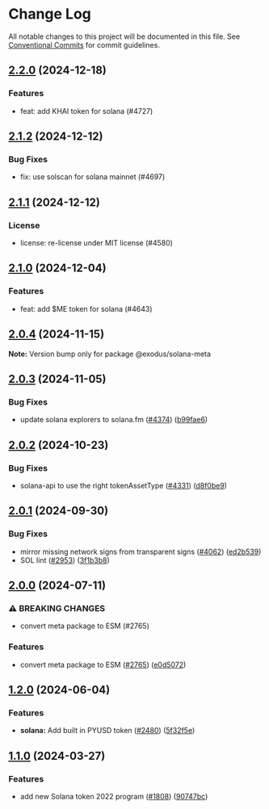 # Change Log

All notable changes to this project will be documented in this file.
See [Conventional Commits](https://conventionalcommits.org) for commit guidelines.

## [2.2.0](https://github.com/ExodusMovement/assets/compare/@exodus/solana-meta@2.1.2...@exodus/solana-meta@2.2.0) (2024-12-18)


### Features


* feat: add KHAI token for solana (#4727)



## [2.1.2](https://github.com/ExodusMovement/assets/compare/@exodus/solana-meta@2.1.1...@exodus/solana-meta@2.1.2) (2024-12-12)


### Bug Fixes


* fix: use solscan for solana mainnet (#4697)



## [2.1.1](https://github.com/ExodusMovement/assets/compare/@exodus/solana-meta@2.1.0...@exodus/solana-meta@2.1.1) (2024-12-12)


### License


* license: re-license under MIT license (#4580)



## [2.1.0](https://github.com/ExodusMovement/assets/compare/@exodus/solana-meta@2.0.4...@exodus/solana-meta@2.1.0) (2024-12-04)


### Features


* feat: add $ME token for solana (#4643)



## [2.0.4](https://github.com/ExodusMovement/assets/compare/@exodus/solana-meta@2.0.3...@exodus/solana-meta@2.0.4) (2024-11-15)

**Note:** Version bump only for package @exodus/solana-meta





## [2.0.3](https://github.com/ExodusMovement/assets/compare/@exodus/solana-meta@2.0.2...@exodus/solana-meta@2.0.3) (2024-11-05)


### Bug Fixes

* update solana explorers to solana.fm ([#4374](https://github.com/ExodusMovement/assets/issues/4374)) ([b99fae6](https://github.com/ExodusMovement/assets/commit/b99fae60c25eaa0c9921f33c9fd36643f159e279))



## [2.0.2](https://github.com/ExodusMovement/assets/compare/@exodus/solana-meta@2.0.1...@exodus/solana-meta@2.0.2) (2024-10-23)


### Bug Fixes

* solana-api to use the right tokenAssetType ([#4331](https://github.com/ExodusMovement/assets/issues/4331)) ([d8f0be9](https://github.com/ExodusMovement/assets/commit/d8f0be9be29f286a75a6fdc2c112f004d7816842))



## [2.0.1](https://github.com/ExodusMovement/assets/compare/@exodus/solana-meta@2.0.0...@exodus/solana-meta@2.0.1) (2024-09-30)


### Bug Fixes

* mirror missing network signs from transparent signs ([#4062](https://github.com/ExodusMovement/assets/issues/4062)) ([ed2b539](https://github.com/ExodusMovement/assets/commit/ed2b5397549184fa47ab81d7de5e08b3ec067ccb))
* SOL lint ([#2953](https://github.com/ExodusMovement/assets/issues/2953)) ([3f1b3b8](https://github.com/ExodusMovement/assets/commit/3f1b3b8c9a1544ca7d41ac883c06e465d6928b32))



## [2.0.0](https://github.com/ExodusMovement/assets/compare/@exodus/solana-meta@1.2.0...@exodus/solana-meta@2.0.0) (2024-07-11)


### ⚠ BREAKING CHANGES

* convert meta package to ESM (#2765)

### Features

* convert meta package to ESM ([#2765](https://github.com/ExodusMovement/assets/issues/2765)) ([e0d5072](https://github.com/ExodusMovement/assets/commit/e0d5072e1f79bf3770c88333638a7499046544de))



## [1.2.0](https://github.com/ExodusMovement/assets/compare/@exodus/solana-meta@1.1.0...@exodus/solana-meta@1.2.0) (2024-06-04)


### Features

* **solana:** Add built in PYUSD token ([#2480](https://github.com/ExodusMovement/assets/issues/2480)) ([5f32f5e](https://github.com/ExodusMovement/assets/commit/5f32f5e34a85c18127bd03e947cbb87b91a2e5d8))



## [1.1.0](https://github.com/ExodusMovement/assets/compare/@exodus/solana-meta@1.0.7...@exodus/solana-meta@1.1.0) (2024-03-27)


### Features

* add new Solana token 2022 program ([#1808](https://github.com/ExodusMovement/assets/issues/1808)) ([90747bc](https://github.com/ExodusMovement/assets/commit/90747bc97fba0e629a1eaba5878dd06f834b0d72))
